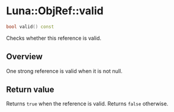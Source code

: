 # Luna::ObjRef::valid

```c++
bool valid() const
```

Checks whether this reference is valid. 

## Overview
One strong reference is valid when it is not null. 

## Return value
Returns `true` when the reference is valid. Returns `false` otherwise. 

